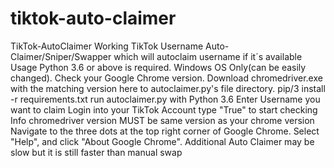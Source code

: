 # tiktok-auto-claimer
TikTok-AutoClaimer Working TikTok Username Auto-Claimer/Sniper/Swapper which will autoclaim username if it´s available  Usage Python 3.6 or above is required. Windows OS Only(can be easily changed). Check your Google Chrome version. Download chromedriver.exe with the matching version here to autoclaimer.py's file directory. pip/3 install -r requirements.txt run autoclaimer.py with Python 3.6 Enter Username you want to claim Login into your TikTok Account type "True" to start checking Info chromedriver version MUST be same version as your chrome version Navigate to the three dots at the top right corner of Google Chrome. Select "Help", and click "About Google Chrome".   Additional Auto Claimer may be slow but it is still faster than manual swap
